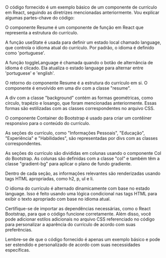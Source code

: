 O código fornecido é um exemplo básico de um componente de currículo em React, seguindo as diretrizes mencionadas anteriormente. Vou explicar algumas partes-chave do código:

O componente Resume é um componente de função em React que representa a estrutura do currículo.

A função useState é usada para definir um estado local chamado language, que controla o idioma atual do currículo. Por padrão, o idioma é definido como 'portuguese'.

A função toggleLanguage é chamada quando o botão de alternância de idioma é clicado. Ela atualiza o estado language para alternar entre 'portuguese' e 'english'.

O retorno do componente Resume é a estrutura do currículo em si. O componente é envolvido em uma div com a classe "resume".

A div com a classe "background" contém as formas geométricas, como círculo, trapézio e losango, que foram mencionadas anteriormente. Essas formas são estilizadas com as classes correspondentes no arquivo CSS.

O componente Container do Bootstrap é usado para criar um contêiner responsivo para o conteúdo do currículo.

As seções do currículo, como "Informações Pessoais", "Educação", "Experiência" e "Habilidades", são representadas por divs com as classes correspondentes.

As seções do currículo são divididas em colunas usando o componente Col do Bootstrap. As colunas são definidas com a classe "col" e também têm a classe "gradient-bg" para aplicar o plano de fundo gradiente.

Dentro de cada seção, as informações relevantes são renderizadas usando tags HTML apropriadas, como h2, p, ul e li.

O idioma do currículo é alternado dinamicamente com base no estado language. Isso é feito usando uma lógica condicional nas tags HTML para exibir o texto apropriado com base no idioma atual.

Certifique-se de importar as dependências necessárias, como o React Bootstrap, para que o código funcione corretamente. Além disso, você pode adicionar estilos adicionais no arquivo CSS referenciado no código para personalizar a aparência do currículo de acordo com suas preferências.

Lembre-se de que o código fornecido é apenas um exemplo básico e pode ser estendido e personalizado de acordo com suas necessidades específicas.
